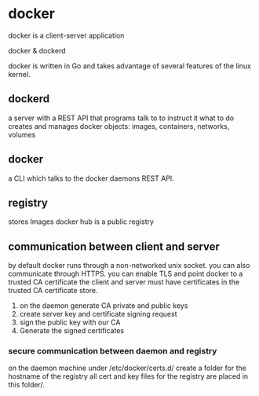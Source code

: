 # docker

docker is a client-server application

docker & dockerd

docker is written in Go and takes advantage of several features of the linux kernel.

## dockerd

a server with a REST API that programs talk to to instruct it what to do
creates and manages docker objects: images, containers, networks, volumes

## docker

a CLI which talks to the docker daemons REST API.

## registry

stores Images
docker hub is a public registry

## communication between client and server

by default docker runs through a non-networked unix socket.
you can also communicate through HTTPS.
you can enable TLS and point docker to a trusted CA certificate
  the client and server must have certificates in the trusted CA certificate store.

1. on the daemon generate CA private and public keys
2. create server key and certificate signing request
3. sign the public key with our CA
4. Generate the signed certificates

### secure communication between daemon and registry

on the daemon machine under /etc/docker/certs.d/ create a folder for the hostname of the registry
all cert and key files for the registry are placed in this folder/.
